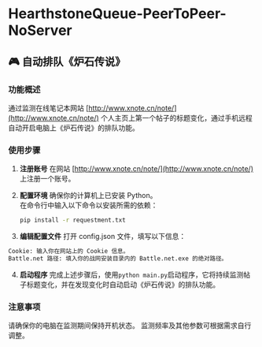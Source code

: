 # HearthstoneQueue-PeerToPeer-NoServer

## 🎮 自动排队《炉石传说》

### 功能概述
通过监测在线笔记本网站 [http://www.xnote.cn/note/](http://www.xnote.cn/note/) 个人主页上第一个帖子的标题变化，通过手机远程自动开启电脑上《炉石传说》的排队功能。

### 使用步骤

1. **注册账号**
   在网站 [http://www.xnote.cn/note/](http://www.xnote.cn/note/) 上注册一个账号。

2. **配置环境**
   确保你的计算机上已安装 Python。  
   在命令行中输入以下命令以安装所需的依赖：
   ```bash
   pip install -r requestment.txt

3.  **编辑配置文件**
   打开 config.json 文件，填写以下信息：

   ```bash
   Cookie: 输入你在网站上的 Cookie 信息。
   Battle.net 路径: 填入你的战网安装目录内的 Battle.net.exe 的绝对路径。
   ```
4.  **启动程序**
   完成上述步骤后，使用```python main.py```启动程序，它将持续监测帖子标题变化，并在发现变化时自动启动《炉石传说》的排队功能。

### 注意事项
请确保你的电脑在监测期间保持开机状态。
监测频率及其他参数可根据需求自行调整。
